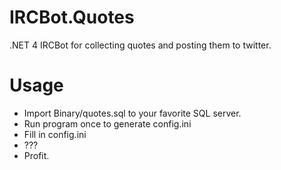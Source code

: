 # IRCBot.Quotes
.NET 4 IRCBot for collecting quotes and posting them to twitter.

# Usage
- Import Binary/quotes.sql to your favorite SQL server.
- Run program once to generate config.ini
- Fill in config.ini
- ???
- Profit.
